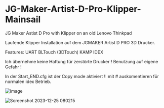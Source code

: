 # JG-Maker-Artist-D-Pro-Klipper-Mainsail
JG Maker Astist D Pro with Klipper  on an old Lenovo Thinkpad 

Laufende Klipper Installation auf dem JGMAKER Artist D PRO 3D Drucker.

Features:
UART
BLTouch (3DTouch)
KAMP
IDEX

Ich übernehme keine Haftung für zerstörte Drucker !
Benutzung auf eigene Gefahr !

In der Start_END.cfg ist der Copy mode aktiviert !!
mit # auskomentieren für normalen idex Betrieb.

![image](https://github.com/Martin-Stiller/JG-Maker-Artist-D-Pro-Klipper-Mainsail/assets/49054392/cd2d7542-98df-459c-b98d-d3ebd86bacf2)



![Screenshot 2023-12-25 080215](https://github.com/Martin-Stiller/JG-Maker-Artist-D-Pro-Klipper-Mainsail/assets/49054392/ba92835b-6a5f-4043-8526-1469e02ae53b)
